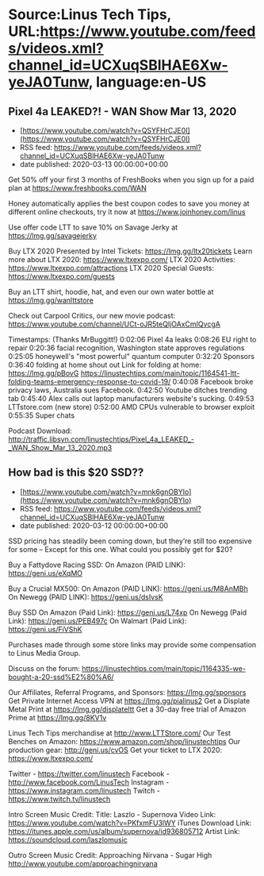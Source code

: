 # Source:Linus Tech Tips, URL:https://www.youtube.com/feeds/videos.xml?channel_id=UCXuqSBlHAE6Xw-yeJA0Tunw, language:en-US

## Pixel 4a LEAKED?! - WAN Show Mar 13, 2020
 - [https://www.youtube.com/watch?v=QSYFHrCJE0I](https://www.youtube.com/watch?v=QSYFHrCJE0I)
 - RSS feed: https://www.youtube.com/feeds/videos.xml?channel_id=UCXuqSBlHAE6Xw-yeJA0Tunw
 - date published: 2020-03-13 00:00:00+00:00

Get 50% off your first 3 months of FreshBooks when you sign up for a paid plan at https://www.freshbooks.com/WAN

Honey automatically applies the best coupon codes to save you money at different online checkouts, try it now at https://www.joinhoney.com/linus 

Use offer code LTT to save 10% on Savage Jerky at https://lmg.gg/savagejerky 

Buy LTX 2020 Presented by Intel Tickets: https://lmg.gg/ltx20tickets
Learn more about LTX 2020: https://www.ltxexpo.com/
LTX 2020 Activities: https://www.ltxexpo.com/attractions
LTX 2020 Special Guests: https://www.ltxexpo.com/guests

Buy an LTT shirt, hoodie, hat, and even our own water bottle at https://lmg.gg/wanlttstore

Check out Carpool Critics, our new movie podcast: https://www.youtube.com/channel/UCt-oJR5teQIjOAxCmIQvcgA

Timestamps: (Thanks MrBuggitt!)
0:02:06  Pixel 4a leaks
0:08:26 EU right to repair
0:20:36  facial recognition, Washington state approves regulations
0:25:05 honeywell's "most powerful" quantum computer
0:32:20 Sponsors
0:36:40 folding at home shout out 
                Link for folding at home: https://lmg.gg/pBovG https://linustechtips.com/main/topic/1164541-ltt-folding-teams-emergency-response-to-covid-19/
0:40:08 Facebook broke privacy laws, Australia sues Facebook.
0:42:50 Youtube ditches trending tab
0:45:40 Alex calls out laptop manufacturers website's sucking.
0:49:53 LTTstore.com (new store)
0:52:00 AMD CPUs vulnerable to browser exploit
0:55:35 Super chats

Podcast Download: http://traffic.libsyn.com/linustechtips/Pixel_4a_LEAKED_-_WAN_Show_Mar_13_2020.mp3

## How bad is this $20 SSD??
 - [https://www.youtube.com/watch?v=mnk6gnOBYIo](https://www.youtube.com/watch?v=mnk6gnOBYIo)
 - RSS feed: https://www.youtube.com/feeds/videos.xml?channel_id=UCXuqSBlHAE6Xw-yeJA0Tunw
 - date published: 2020-03-12 00:00:00+00:00

SSD pricing has steadily been coming down, but they’re still too expensive for some – Except for this one. What could you possibly get for $20?

Buy a Fattydove Racing SSD:
On Amazon (PAID LINK): https://geni.us/eXqMO

Buy a Crucial MX500:
On Amazon (PAID LINK): https://geni.us/M8AnMBh
On Newegg (PAID LINK): https://geni.us/dsIvsK

Buy SSD
On Amazon (Paid Link): https://geni.us/L74xp
On Newegg (Paid Link): https://geni.us/PEB497c
On Walmart (Paid Link): https://geni.us/FiVShK

Purchases made through some store links may provide some compensation to Linus Media Group.

Discuss on the forum: https://linustechtips.com/main/topic/1164335-we-bought-a-20-ssd%E2%80%A6/

Our Affiliates, Referral Programs, and Sponsors: https://lmg.gg/sponsors
Get Private Internet Access VPN at https://lmg.gg/pialinus2
Get a Displate Metal Print at https://lmg.gg/displateltt
Get a 30-day free trial of Amazon Prime at https://lmg.gg/8KV1v

Linus Tech Tips merchandise at http://www.LTTStore.com/ 
Our Test Benches on Amazon: https://www.amazon.com/shop/linustechtips 
Our production gear: http://geni.us/cvOS
Get your ticket to LTX 2020: https://www.ltxexpo.com/

Twitter - https://twitter.com/linustech
Facebook - http://www.facebook.com/LinusTech
Instagram - https://www.instagram.com/linustech
Twitch - https://www.twitch.tv/linustech 

Intro Screen Music Credit:
Title: Laszlo - Supernova
Video Link: https://www.youtube.com/watch?v=PKfxmFU3lWY
iTunes Download Link: https://itunes.apple.com/us/album/supernova/id936805712
Artist Link: https://soundcloud.com/laszlomusic

Outro Screen Music Credit: Approaching Nirvana - Sugar High http://www.youtube.com/approachingnirvana

